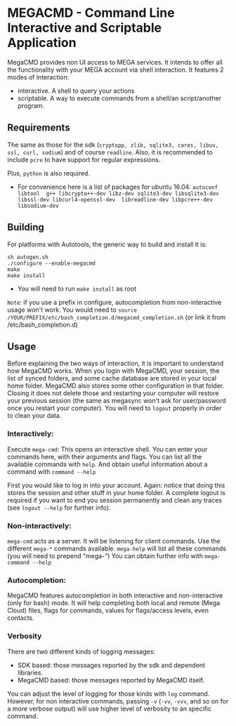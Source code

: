 # MEGACMD - Command Line Interactive and Scriptable Application

MegaCMD provides non UI access to MEGA services. It intends to offer all the functionality with your MEGA account via shell interaction. It features 2 modes of interaction: 

- interactive. A shell to query your actions
- scriptable. A way to execute commands from a shell/an script/another program.

## Requirements

The same as those for the sdk (`cryptopp, zlib, sqlite3, cares, libuv, ssl, curl, sodium`) and of course `readline`. Also, it is recommended to include `pcre` to
have support for regular expressions.

Plus, `python` is also required.

* For convenience here is a list of packages for ubuntu 16.04: `autoconf libtool 
g++ libcrypto++-dev libz-dev sqlite3-dev libsqlite3-dev libssl-dev libcurl4-openssl-dev 
libreadline-dev libpcre++-dev libsodium-dev`

## Building

For platforms with Autotools, the generic way to build and install it is:

    sh autogen.sh
    ./configure --enable-megacmd
    make
    make install
    
* You will need to run `make install` as root

`Note`: if you use a prefix in configure, autocompletion from non-interactive usage won't work. You would need to `source /YOUR/PREFIX/etc/bash_completion.d/megacmd_completion.sh` (or link it from /etc/bash_completion.d)

## Usage

Before explaining the two ways of interaction, it is important to understand how MegaCMD works. When you login with MegaCMD, your session, the list of synced folders, and some cache database are stored in your local home folder. MegaCMD also stores some other configuration in that folder. Closing it does not delete those and restarting your computer will restore your previous session (the same as megasync won't ask for user/password once you restart your computer). You will need to `logout` properly in order to clean your data.

### Interactively:

Execute `mega-cmd`:
This opens an interactive shell. You can enter your commands here, with their arguments and flags.
You can list all the available commands with `help`. And obtain useful information about a command with `command --help`

First you would like to log in into your account. Again: notice that doing this stores the session and other stuff in your home folder. A complete logout is required if you want to end you session permanently and clean any traces (see `logout --help` for further info).

### Non-interactively:

`mega-cmd` acts as a server. It will be listening for client commands.
Use the different `mega-*` commands available.
`mega-help` will list all these commands (you will need to prepend "mega-")
You can obtain further info with `mega-command --help`

### Autocompletion:

MegaCMD features autocompletion in both interactive and non-interactive (only for bash) mode. It will help completing both local and remote (Mega Cloud) files, flags for commands, values for flags/access levels, even contacts.  

### Verbosity

There are two different kinds of logging messages:
- SDK based: those messages reported by the sdk and dependent libraries.
- MegaCMD based: those messages reported by MegaCMD itself.

You can adjust the level of logging for those kinds with `log` command.
However, for non interactive commands, passing `-v` (`-vv`, `-vvv`, and so on for a more verbose output) will use higher level of verbosity to an specific command.
